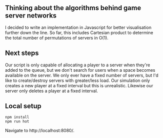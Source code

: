 ## Thinking about the algorithms behind game server networks
I decided to write an implementation in Javascript for better visualisation further down the line.
So far, this includes Cartesian product to determine the total number of permutations of servers in O(1).

## Next steps
Our script is only capable of allocating a player to a server when they're added to the queue, but we don't search for users when a space becomes available on the server.
We only ever have a fixed number of servers, but I'd like to create/destroy servers with greater/less load.
Our simulation only creates a new player at a fixed interval but this is unrealistic. Likewise our server only deletes a player at a fixed interval.

## Local setup
```
npm install
npm run hot
```
Navigate to http://localhost:8080/.
